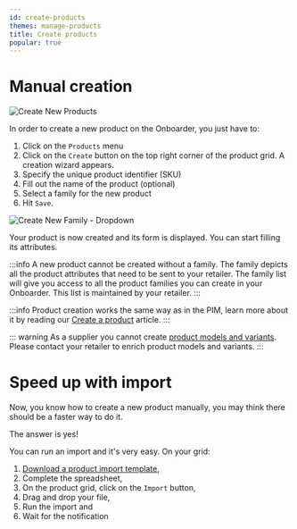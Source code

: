 ```yaml
---
id: create-products
themes: manage-products
title: Create products
popular: true
---
```


# Manual creation
![Create New Products](../img/SUPPLIER_Products_CreateNewProduct.png)

In order to create a new product on the Onboarder, you just have to:
1. Click on the `Products` menu
1. Click on the `Create` button on the top right corner of the product grid. A creation wizard appears.
1. Specify the unique product identifier (SKU)
1. Fill out the name of the product (optional)
1. Select a family for the new product
1. Hit `Save`.

![Create New Family - Dropdown](../img/SUPPLIER_Products_CreateNewProductFamilyDropdown.png)

Your product is now created and its form is displayed. You can start filling its attributes.

:::info
A new product cannot be created without a family. The family depicts all the product attributes that need to be sent to your retailer.
The family list will give you access to all the product families you can create in your Onboarder. This list is maintained by your retailer.
:::

:::info
Product creation works the same way as in the PIM, learn more about it by reading our [Create a product](https://help.akeneo.com/articles/create-a-product.html#create-a-product) article.
:::

::: warning
As a supplier you cannot create [product models and variants](/pim/serenity/articles/what-about-products-variants.html). Please contact your retailer to enrich product models and variants.
:::

# Speed up with import
Now, you know how to create a new product manually, you may think there should be a faster way to do it.

The answer is yes!

You can run an import and it's very easy.
On your grid:
1. [Download a product import template](dwl-product-import-tpl.html),
1. Complete the spreadsheet,
1. On the product grid, click on the `Import` button,
1. Drag and drop your file,
1. Run the import and
1. Wait for the notification
